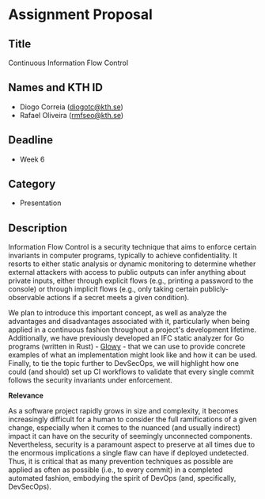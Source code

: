 # Assignment Proposal

## Title

Continuous Information Flow Control

## Names and KTH ID

  - Diogo Correia (diogotc@kth.se)
  - Rafael Oliveira (rmfseo@kth.se)

## Deadline

- Week 6

## Category

- Presentation

## Description

Information Flow Control is a security technique that aims to enforce certain invariants in computer programs, typically to achieve confidentiality. It resorts to either static analysis or dynamic monitoring to determine whether external attackers with access to public outputs can infer anything about private inputs, either through explicit flows (e.g., printing a password to the console) or through implicit flows (e.g., only taking certain publicly-observable actions if a secret meets a given condition).

We plan to introduce this important concept, as well as analyze the advantages and disadvantages associated with it, particularly when being applied in a continuous fashion throughout a project's development lifetime. Additionally, we have previously developed an IFC static analyzer for Go programs (written in Rust) - [Glowy](https://github.com/ist199211-ist199311/glowy-langsec) - that we can use to provide concrete examples of what an implementation might look like and how it can be used. Finally, to tie the topic further to DevSecOps, we will highlight how one could (and should) set up CI workflows to validate that every single commit follows the security invariants under enforcement.

**Relevance**

As a software project rapidly grows in size and complexity, it becomes increasingly difficult for a human to consider the full ramifications of a given change, especially when it comes to the nuanced (and usually indirect) impact it can have on the security of seemingly unconnected components. Nevertheless, security is a paramount aspect to preserve at all times due to the enormous implications a single flaw can have if deployed undetected. Thus, it is critical that as many prevention techniques as possible are applied as often as possible (i.e., to every commit) in a completed automated fashion, embodying the spirit of DevOps (and, specifically, DevSecOps).
